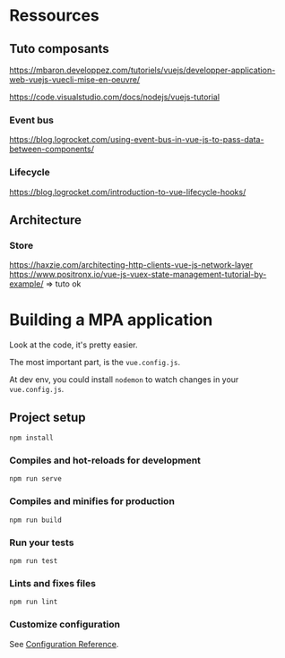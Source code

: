 # Ressources
## Tuto composants
https://mbaron.developpez.com/tutoriels/vuejs/developper-application-web-vuejs-vuecli-mise-en-oeuvre/

https://code.visualstudio.com/docs/nodejs/vuejs-tutorial

### Event bus
https://blog.logrocket.com/using-event-bus-in-vue-js-to-pass-data-between-components/

### Lifecycle
https://blog.logrocket.com/introduction-to-vue-lifecycle-hooks/


## Architecture
### Store
https://haxzie.com/architecting-http-clients-vue-js-network-layer 
https://www.positronx.io/vue-js-vuex-state-management-tutorial-by-example/ => tuto ok

# Building a MPA application

Look at the code, it's pretty easier.

The most important part, is the `vue.config.js`.

At dev env, you could install `nodemon` to watch changes in your `vue.config.js`.

## Project setup

```
npm install
```

### Compiles and hot-reloads for development

```
npm run serve
```

### Compiles and minifies for production

```
npm run build
```

### Run your tests

```
npm run test
```

### Lints and fixes files

```
npm run lint
```

### Customize configuration

See [Configuration Reference](https://cli.vuejs.org/config/).

